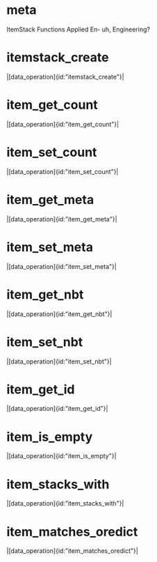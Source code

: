 # meta
ItemStack Functions
Applied En- uh, Engineering?
# itemstack_create
|[data_operation]{id:"itemstack_create"}|
# item_get_count
|[data_operation]{id:"item_get_count"}|
# item_set_count
|[data_operation]{id:"item_set_count"}|
# item_get_meta
|[data_operation]{id:"item_get_meta"}|
# item_set_meta
|[data_operation]{id:"item_set_meta"}|
# item_get_nbt
|[data_operation]{id:"item_get_nbt"}|
# item_set_nbt
|[data_operation]{id:"item_set_nbt"}|
# item_get_id
|[data_operation]{id:"item_get_id"}|
# item_is_empty
|[data_operation]{id:"item_is_empty"}|
# item_stacks_with
|[data_operation]{id:"item_stacks_with"}|
# item_matches_oredict
|[data_operation]{id:"item_matches_oredict"}|